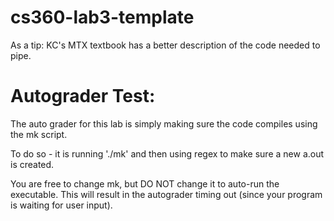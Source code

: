 # cs360-lab3-template

As a tip: KC's MTX textbook has a better description of the code needed to pipe. 

# Autograder Test:
The auto grader for this lab is simply making sure the code compiles using the mk script. 

To do so - it is running './mk' and then using regex to make sure a new a.out is created.

You are free to change mk, but DO NOT change it to auto-run the executable. This will result in the autograder timing out (since your program is waiting for user input). 

